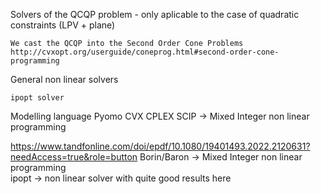 Solvers of the QCQP problem - only aplicable to the case of quadratic constraints (LPV + plane) 

    We cast the QCQP into the Second Order Cone Problems http://cvxopt.org/userguide/coneprog.html#second-order-cone-programming 

General non linear solvers 

    ipopt solver 

Modelling language 
    Pyomo 
    CVX
    CPLEX
    SCIP -> Mixed Integer non linear programming  

https://www.tandfonline.com/doi/epdf/10.1080/19401493.2022.2120631?needAccess=true&role=button
    Borin/Baron -> Mixed Integer non linear programming  
    ipopt -> non linear solver with quite good results here 
